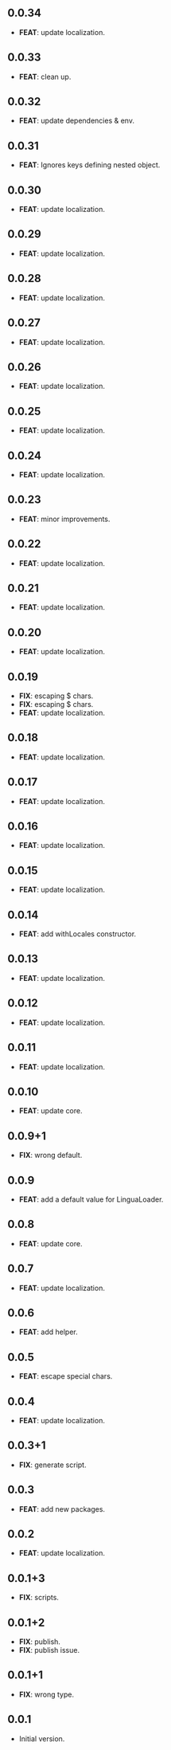 ## 0.0.34

 - **FEAT**: update localization.

## 0.0.33

 - **FEAT**: clean up.

## 0.0.32

 - **FEAT**: update dependencies & env.

## 0.0.31

 - **FEAT**: Ignores keys defining nested object.

## 0.0.30

 - **FEAT**: update localization.

## 0.0.29

 - **FEAT**: update localization.

## 0.0.28

 - **FEAT**: update localization.

## 0.0.27

 - **FEAT**: update localization.

## 0.0.26

 - **FEAT**: update localization.

## 0.0.25

 - **FEAT**: update localization.

## 0.0.24

 - **FEAT**: update localization.

## 0.0.23

 - **FEAT**: minor improvements.

## 0.0.22

 - **FEAT**: update localization.

## 0.0.21

 - **FEAT**: update localization.

## 0.0.20

 - **FEAT**: update localization.

## 0.0.19

 - **FIX**: escaping $ chars.
 - **FIX**: escaping $ chars.
 - **FEAT**: update localization.

## 0.0.18

 - **FEAT**: update localization.

## 0.0.17

 - **FEAT**: update localization.

## 0.0.16

 - **FEAT**: update localization.

## 0.0.15

 - **FEAT**: update localization.

## 0.0.14

 - **FEAT**: add withLocales constructor.

## 0.0.13

 - **FEAT**: update localization.

## 0.0.12

 - **FEAT**: update localization.

## 0.0.11

 - **FEAT**: update localization.

## 0.0.10

 - **FEAT**: update core.

## 0.0.9+1

 - **FIX**: wrong default.

## 0.0.9

 - **FEAT**: add a default value for LinguaLoader.

## 0.0.8

 - **FEAT**: update core.

## 0.0.7

 - **FEAT**: update localization.

## 0.0.6

 - **FEAT**: add helper.

## 0.0.5

 - **FEAT**: escape special chars.

## 0.0.4

 - **FEAT**: update localization.

## 0.0.3+1

 - **FIX**: generate script.

## 0.0.3

 - **FEAT**: add new packages.

## 0.0.2

 - **FEAT**: update localization.

## 0.0.1+3

 - **FIX**: scripts.

## 0.0.1+2

 - **FIX**: publish.
 - **FIX**: publish issue.

## 0.0.1+1

 - **FIX**: wrong type.

## 0.0.1

- Initial version.
